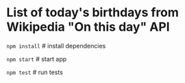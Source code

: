 # List of today's birthdays from Wikipedia "On this day" API
`npm install` # install dependencies

`npm start` # start app

`npm test` # run tests 
